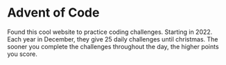 # Advent of Code

Found this cool website to practice coding challenges. Starting in 2022.
Each year in December, they give 25 daily challenges until christmas. The
sooner you complete the challenges throughout the day, the higher points you
score.

